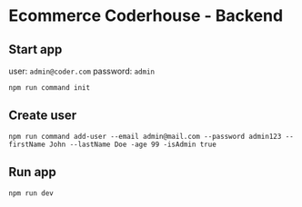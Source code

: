 
# Ecommerce Coderhouse - Backend

## Start app

user: `admin@coder.com`
password: `admin`

`npm run command init`

## Create user

`npm run command add-user --email admin@mail.com --password admin123 --firstName John --lastName Doe -age 99 -isAdmin true`

## Run app

`npm run dev`

